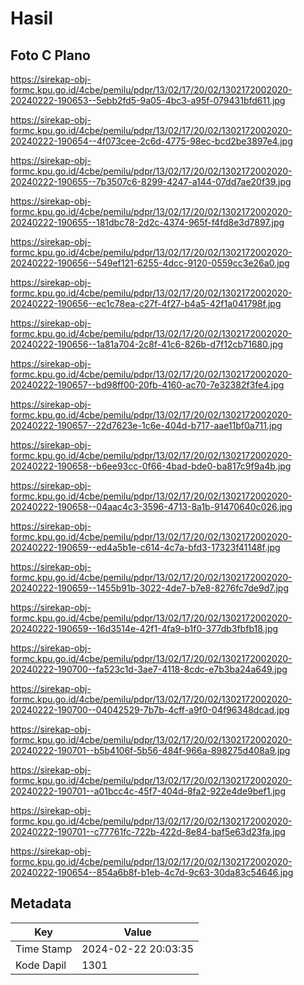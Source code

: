# Hasil

## Foto C Plano

https://sirekap-obj-formc.kpu.go.id/4cbe/pemilu/pdpr/13/02/17/20/02/1302172002020-20240222-190653--5ebb2fd5-9a05-4bc3-a95f-079431bfd611.jpg

https://sirekap-obj-formc.kpu.go.id/4cbe/pemilu/pdpr/13/02/17/20/02/1302172002020-20240222-190654--4f073cee-2c6d-4775-98ec-bcd2be3897e4.jpg

https://sirekap-obj-formc.kpu.go.id/4cbe/pemilu/pdpr/13/02/17/20/02/1302172002020-20240222-190655--7b3507c6-8299-4247-a144-07dd7ae20f39.jpg

https://sirekap-obj-formc.kpu.go.id/4cbe/pemilu/pdpr/13/02/17/20/02/1302172002020-20240222-190655--181dbc78-2d2c-4374-965f-f4fd8e3d7897.jpg

https://sirekap-obj-formc.kpu.go.id/4cbe/pemilu/pdpr/13/02/17/20/02/1302172002020-20240222-190656--549ef121-6255-4dcc-9120-0559cc3e26a0.jpg

https://sirekap-obj-formc.kpu.go.id/4cbe/pemilu/pdpr/13/02/17/20/02/1302172002020-20240222-190656--ec1c78ea-c27f-4f27-b4a5-42f1a041798f.jpg

https://sirekap-obj-formc.kpu.go.id/4cbe/pemilu/pdpr/13/02/17/20/02/1302172002020-20240222-190656--1a81a704-2c8f-41c6-826b-d7f12cb71680.jpg

https://sirekap-obj-formc.kpu.go.id/4cbe/pemilu/pdpr/13/02/17/20/02/1302172002020-20240222-190657--bd98ff00-20fb-4160-ac70-7e32382f3fe4.jpg

https://sirekap-obj-formc.kpu.go.id/4cbe/pemilu/pdpr/13/02/17/20/02/1302172002020-20240222-190657--22d7623e-1c6e-404d-b717-aae11bf0a711.jpg

https://sirekap-obj-formc.kpu.go.id/4cbe/pemilu/pdpr/13/02/17/20/02/1302172002020-20240222-190658--b6ee93cc-0f66-4bad-bde0-ba817c9f9a4b.jpg

https://sirekap-obj-formc.kpu.go.id/4cbe/pemilu/pdpr/13/02/17/20/02/1302172002020-20240222-190658--04aac4c3-3596-4713-8a1b-91470640c026.jpg

https://sirekap-obj-formc.kpu.go.id/4cbe/pemilu/pdpr/13/02/17/20/02/1302172002020-20240222-190659--ed4a5b1e-c614-4c7a-bfd3-17323f41148f.jpg

https://sirekap-obj-formc.kpu.go.id/4cbe/pemilu/pdpr/13/02/17/20/02/1302172002020-20240222-190659--1455b91b-3022-4de7-b7e8-8276fc7de9d7.jpg

https://sirekap-obj-formc.kpu.go.id/4cbe/pemilu/pdpr/13/02/17/20/02/1302172002020-20240222-190659--16d3514e-42f1-4fa9-b1f0-377db3fbfb18.jpg

https://sirekap-obj-formc.kpu.go.id/4cbe/pemilu/pdpr/13/02/17/20/02/1302172002020-20240222-190700--fa523c1d-3ae7-4118-8cdc-e7b3ba24a649.jpg

https://sirekap-obj-formc.kpu.go.id/4cbe/pemilu/pdpr/13/02/17/20/02/1302172002020-20240222-190700--04042529-7b7b-4cff-a9f0-04f96348dcad.jpg

https://sirekap-obj-formc.kpu.go.id/4cbe/pemilu/pdpr/13/02/17/20/02/1302172002020-20240222-190701--b5b4106f-5b56-484f-966a-898275d408a9.jpg

https://sirekap-obj-formc.kpu.go.id/4cbe/pemilu/pdpr/13/02/17/20/02/1302172002020-20240222-190701--a01bcc4c-45f7-404d-8fa2-922e4de9bef1.jpg

https://sirekap-obj-formc.kpu.go.id/4cbe/pemilu/pdpr/13/02/17/20/02/1302172002020-20240222-190701--c77761fc-722b-422d-8e84-baf5e63d23fa.jpg

https://sirekap-obj-formc.kpu.go.id/4cbe/pemilu/pdpr/13/02/17/20/02/1302172002020-20240222-190654--854a6b8f-b1eb-4c7d-9c63-30da83c54646.jpg


## Metadata

| Key        | Value               |
| ---------- | ------------------- |
| Time Stamp | 2024-02-22 20:03:35 |
| Kode Dapil | 1301                |



